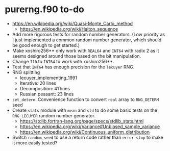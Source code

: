 # purerng.f90 to-do

- <https://en.wikipedia.org/wiki/Quasi-Monte_Carlo_method>
    - <https://en.wikipedia.org/wiki/Halton_sequence>
- Add more rigorous tests for random number generators. (Low priority as I just implemented a common random number generator, which should be good enough to get started.)
- Make xoshiro256** only work with `REAL64` and `INT64` with radix 2 as it seems designed around those based on the bit manipulation.
- Change `I10` to `INT64` to work with xoshiro256**.
- Test that `INT64` has enough precision for the `lecuyer` RNG.
- RNG splitting
    - lecuyer_implementing_1991
    - Iterative: 20 lines
    - Decomposition: 41 lines
    - Russian peasant: 23 lines
- `set_determ`: Convenience function to convert `real` array to `RNG_DETERM` seed
- Create `stats` module with `mean` and `std` to do some basic tests on the `RNG_LECUYER` random number generator.
    - <https://stdlib.fortran-lang.org/page/specs/stdlib_stats.html>
    - <https://en.wikipedia.org/wiki/Variance#Unbiased_sample_variance>
    - <https://en.wikipedia.org/wiki/Continuous_uniform_distribution>
- Switch `random_seed` to use a return code rather than `error stop` to make it more easily tested?
